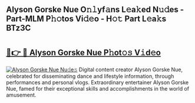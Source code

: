 ## Alyson Gorske Nue O𝚗𝚕yf𝚊ns L𝚎a𝚔ed N𝚞𝚍es - Part-MLM P𝚑𝚘tos Vi𝚍𝚎o - H𝚘𝚝 Part L𝚎a𝚔s BTz3C

# <h2><a href="http://kf0xmb.oniu.top/?m=Alyson+Gorske+Nue">🔗👉 🔴 Alyson Gorske Nue P𝚑ot𝚘𝚜 V𝚒d𝚎o</a></h2>

[![Alyson Gorske Nue Nu𝚍e𝚜](https://i.imgur.com/0qMVB7G.gif)](http://kf0xmb.oniu.top/?m=Alyson+Gorske+Nue)
Digital content creator Alyson Gorske Nue, celebrated for disseminating dance and lifestyle information, through performances and personal vlogs. Extraordinary entertainer Alyson Gorske Nue, famed for their exceptional skills and accomplishments in the world of amusement.  
